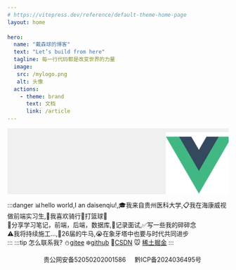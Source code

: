 ```yaml
---
# https://vitepress.dev/reference/default-theme-home-page
layout: home

hero:
  name: "戴森球的博客"
  text: "Let’s build from here"
  tagline: 每一行代码都是改变世界的力量
  image:
   src: /mylogo.png
   alt: 头像
  actions:
    - theme: brand
      text: 文档
      link: /article
---
```



<div class="marquee-container">
  <div class="marquee">
    <img src="./public/indexphoto/3a02ace349b4418980c3047cebe0fb80.png" class="marquee-image" />
    <img src="./public/indexphoto/OIP (1).jpg" class="marquee-image" />
    <img src="./public/indexphoto/OIP (6).jpg" class="marquee-image" />
    <img src="./public/indexphoto/cover-4.png" class="marquee-image" />
    <img src="./public/indexphoto/OIP (10).jpg" class="marquee-image" />
    <img src="./public/indexphoto/OIP (11).jpg" class="marquee-image" />
    <img src="./public/indexphoto/OIP (12).jpg" class="marquee-image" />
    <img src="./public/indexphoto/OIP (13).jpg" class="marquee-image" />
    <img src="./public/indexphoto/OIP (14).jpg" class="marquee-image" />
    <img src="./public/indexphoto/OIP (5).jpg" class="marquee-image" />
    <img src="./public/indexphoto/v2-1ba5d69375e7fa3fb5cf98decb6721d0_720w.jpg" class="marquee-image" />
    <img src="./public/indexphoto/20210515224528502.jpg" class="marquee-image" />
    <img src="./public/indexphoto/OIP (15).jpg" class="marquee-image" />
    <img src="./public/indexphoto/C_Logo.png" class="marquee-image" />
   
    
  </div>
 
</div>

<style>
.marquee-container {
  position: relative;
  overflow: hidden;
  background: #f0f0f0;
  height: 150px; /* 图片高度 */
  width: 100%; /* 宽度设为 100% 占据父元素 */
}

.marquee {
  display: flex;
  align-items: center;
  justify-content: flex-start;
  position: absolute;
  top: 0;
  animation: marquee 12s linear infinite;
}

.marquee-image {
  margin-right: 10px; /* 图片间隔 */
  width:150px;
  height: 100%; /* 使图片高度与容器相同 */
}

@keyframes marquee {
  from {
    transform: translateX(100%); /* 从右边开始 */
  }
  to {
    transform: translateX(-100%); /* 向左边滚动 */
  }
}
</style>

:::danger
 📊hello world,I an daisenqiu!,🎓我来自贵州医科大学,📋我在海康威视做前端实习生,👀我喜欢骑行🚴打篮球🏀<br>
 📙分享学习笔记，前端，后端，数据库,👾记录面试,✅写一些我的碎碎念<br>
 ⚠️我将持续施工...,🎠26届的牛马,😭在象牙塔中也要与时代共同进步<br>
:::
:::tip
怎么联系我?
⛄[gitee](https://i.csdn.net/#/user-center/profile?spm=1001.2101.3001.5111)
❄️[github](https://github.com/daisenqiu399)
💃[CSDN](https://blog.csdn.net/2201_75919511?type=blog)
🐭 [稀土掘金](https://juejin.cn/user/3661827143369704)
:::

 
<!-- <video width="100%" height="auto"  autoplay muted controls>
  <source src="./public/lv_0_20240910214339_compressed.mp4" type="video/mp4">
  Your browser does not support the video tag.
</video> -->

<div style="display: flex; align-items: center; justify-content: center; margin-top: 10px;">
  <img src="/备案图标.png" alt="" style="width: 15px; margin-right: 5px;">
  <a href="https://beian.mps.gov.cn/#/query/webSearch?code=52050202001586" rel="noreferrer" target="_blank" style="color: inherit; text-decoration: none; margin-right: 20px;">贵公网安备52050202001586</a>
  <a href="https://beian.miit.gov.cn/#/Integrated/recordQuery" rel="noreferrer" target="_blank" style="color: inherit; text-decoration: none;">黔ICP备2024036495号</a>
</div>





<code-rain />